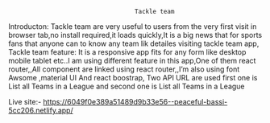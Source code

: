 
                                       Tackle team
Introducton:
Tackle team are very useful to users from the very first visit in browser tab,no install required,it loads quickly,It is a big news that for sports fans that anyone can to know any team lik  detailes visiting tackle team app,
Tackle team feature:
It is a responsive app fits for any form like desktop mobile tablet etc..I am using different feature in this app,One of them react router,,All component are linked using react router,,I’m also using font Awsome ,material UI And react boostrap, Two API URL are used first one is List all Teams in a League and second one is List all Teams in a League

Live site:- https://6049f0e389a51489d9b33e56--peaceful-bassi-5cc206.netlify.app/
